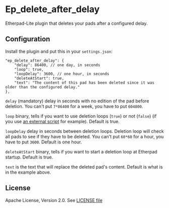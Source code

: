 # Ep_delete_after_delay

Etherpad-Lite plugin that deletes your pads after a configured delay.

## Configuration

Install the plugin and put this in your `settings.json`:

    "ep_delete_after_delay": {
        "delay": 86400, // one day, in seconds
        "loop": true,
        "loopDelay": 3600, // one hour, in seconds
        "deleteAtStart": true,
        "text": "The content of this pad has been deleted since it was older than the configured delay."
    },

`delay` (mandatory) delay in seconds with no edition of the pad before deletion. You can't put `7*86400` for a week, you have to put `604800`.

`loop` binary, tells if you want to use deletion loops (`true`) or not (`false`) (if you use [an external script](https://framagit.org/framasoft/pad_delete_after_delay) for example). Default is true.

`loopDelay` delay in seconds between deletion loops. Deletion loop will check all pads to see if they have to be deleted. You can't put `60*60` for a hour, you have to put `3600`. Default is one hour.

`deleteAtStart` binary, tells if you want to start a deletion loop at Etherpad startup. Default is true.

`text` is the text that will replace the deleted pad's content. Default is what is in the example above.

## License

Apache License, Version 2.0. See [LICENSE file](LICENSE)
